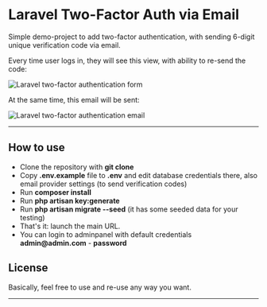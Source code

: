 # Laravel Two-Factor Auth via Email

Simple demo-project to add two-factor authentication, with sending 6-digit unique verification code via email.

Every time user logs in, they will see this view, with ability to re-send the code:

![Laravel two-factor authentication form](https://laraveldaily.com/wp-content/uploads/2019/10/Screen-Shot-2019-10-05-at-7.46.50-PM.png)

At the same time, this email will be sent:

![Laravel two-factor authentication email](https://laraveldaily.com/wp-content/uploads/2019/10/Screen-Shot-2019-10-05-at-7.46.18-PM.png)


---

## How to use

- Clone the repository with __git clone__
- Copy __.env.example__ file to __.env__ and edit database credentials there, also email provider settings (to send verification codes)
- Run __composer install__
- Run __php artisan key:generate__
- Run __php artisan migrate --seed__ (it has some seeded data for your testing)
- That's it: launch the main URL. 
- You can login to adminpanel with default credentials __admin@admin.com__ - __password__

## License

Basically, feel free to use and re-use any way you want.

---


